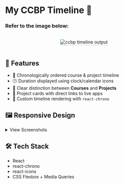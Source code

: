 # **My CCBP Timeline** 🚀

### Refer to the image below:

<br/>
<div style="text-align: center;">
    <img src="https://assets.ccbp.in/frontend/content/react-js/ccbp-timeline-output.gif" alt="ccbp timeline output" style="max-width:70%;box-shadow:0 2.8px 2.2px rgba(0, 0, 0, 0.12)">
</div>
<br/>


## 🧩 Features

- 📅 Chronologically ordered course & project timeline
- 🕒 Duration displayed using clock/calendar icons
- 🧠 Clear distinction between **Courses** and **Projects**
- 🔗 Project cards with direct links to live apps
- 🧵 Custom timeline rendering with `react-chrono`


## 🖼️ Responsive Design

<details>
<summary>View Screenshots</summary>

### 📱 Small Devices
![Small Device](https://assets.ccbp.in/frontend/content/react-js/ccbp-timeline-sm-output-v2.png)

### 💻 Larger Devices
![Large Device](https://assets.ccbp.in/frontend/content/react-js/ccbp-timeline-lg-output.png)

</details>


## 🛠️ Tech Stack

- React
- react-chrono
- react-icons
- CSS Flexbox + Media Queries
